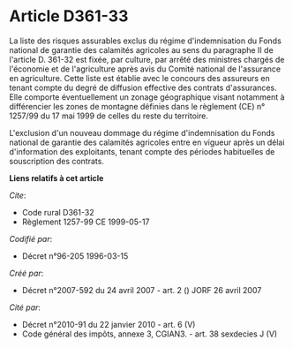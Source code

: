 # Article D361-33

La liste des risques assurables exclus du régime d'indemnisation du Fonds national de garantie des calamités agricoles au
sens du paragraphe II de l'article D. 361-32 est fixée, par culture, par arrêté des ministres chargés de l'économie et de
l'agriculture après avis du Comité national de l'assurance en agriculture. Cette liste est établie avec le concours des
assureurs en tenant compte du degré de diffusion effective des contrats d'assurances. Elle comporte éventuellement un zonage
géographique visant notamment à différencier les zones de montagne définies dans le règlement (CE) n° 1257/99 du 17 mai 1999
de celles du reste du territoire.

L'exclusion d'un nouveau dommage du régime d'indemnisation du Fonds national de garantie des calamités agricoles entre en
vigueur après un délai d'information des exploitants, tenant compte des périodes habituelles de souscription des contrats.

**Liens relatifs à cet article**

_Cite_:

  - Code rural D361-32
  - Règlement 1257-99 CE 1999-05-17

_Codifié par_:

  - Décret n°96-205 1996-03-15

_Créé par_:

  - Décret n°2007-592 du 24 avril 2007 - art. 2 () JORF 26 avril 2007

_Cité par_:

  - Décret n°2010-91 du 22 janvier 2010 - art. 6 (V)
  - Code général des impôts, annexe 3, CGIAN3. - art. 38 sexdecies J (V)
